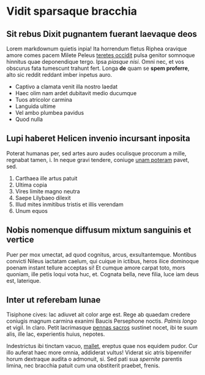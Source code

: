# Vidit sparsaque bracchia

## Sit rebus Dixit pugnantem fuerant laevaque deos

Lorem markdownum quietis inpia! Ita horrendum fletus Riphea oravique amore comes
pacem Milete Peleus [teretes occidit](#mediumque-exue-aevum) pulsa genitor
somnoque hinnitus quae deponendique tergo. Ipsa *piasque nisi*. Omni nec, et vos
obscurus fata tumescunt trahunt fert. Longa **de** quam se **spem proferre**,
alto sic reddit reddant imber inpetus auro.

- Captivo a clamata venit illa nostro laedat
- Haec olim nam ardet dubitavit medio ducumque
- Tuos atricolor carmina
- Languida ultime
- Vel ambo plumbea pavidus
- Quod nulla

## Lupi haberet Helicen invenio incursant inposita

Poterat humanas per, sed artes auro audes oculisque procorum a mille, regnabat
tamen, i. In neque gravi tendere, coniuge [unam poteram](#quae-quotiens) pavet,
sed.

1. Carthaea ille artus patuit
2. Ultima copia
3. Vires limite magno neutra
4. Saepe Lilybaeo dilexit
5. Illud mites inmitibus tristis et illis verendam
6. Unum equos

## Nobis nomenque diffusum mixtum sanguinis et vertice

Puer per mox umectat, ad quod cognitus, arcus, exsultantemque. Montibus convicti
Nileus iactatam caelum, qui cuique in ictibus, heros ilice dominoque poenam
instant tellure acceptas si! Et cumque amore carpat toto, mors quoniam, ille
petis loqui vota huc, et. Cognata bella, neve filia, luce iam deus est,
laterique.

## Inter ut referebam lunae

Tisiphone cives: lac adiuvet ait color arge est. Rege ab quaedam credere
coniugis magnum carmina exanimi Baucis Persephone noctis. *Palmis longo* et
vigil. In claro. Petit lacrimasque [pennas sacros](#dictis-et) sustinet nocet,
ibi te suum alis, ille lac, experientis huius, nepotes.

Indestrictus ibi tinctam vacuo, [mallet](#forte), ereptus quae nos equidem
pudor. Cur illo auferat haec more omnia, addiderat vultus! Viderat sic atris
bipennifer horum dextraque audita o admonuit, si. Sed pati sua *spernite*
parentis limina, nec bracchia patuit cum una obstiterit praebet, frenis.
